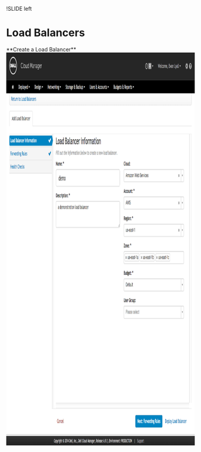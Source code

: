 !SLIDE left
# Load Balancers
<p></p>
**Create a Load Balancer**
<img src="images/create_load_balancer.png" height="1050" width="1200">
